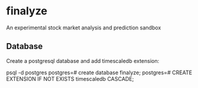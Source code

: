 # finalyze
An experimental stock market analysis and prediction sandbox



Database
--------

Create a postgresql database and add timescaledb extension:

psql -d postgres
postgres=# create database finalyze;
postgres=# CREATE EXTENSION IF NOT EXISTS timescaledb CASCADE;
